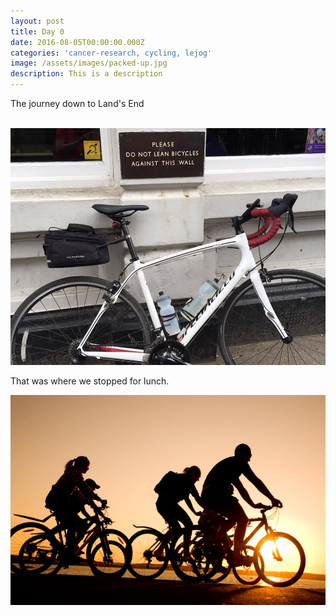 ```yaml
---
layout: post
title: Day 0
date: 2016-08-05T00:00:00.000Z
categories: 'cancer-research, cycling, lejog'
image: /assets/images/packed-up.jpg
description: This is a description
---
```



The journey down to Land's End

<br>![](/uploads/versions/ruby---x----960-722x---.jpg)

That was where we stopped for lunch.

![](/uploads/versions/cycling---x----640-426x---.jpg)
